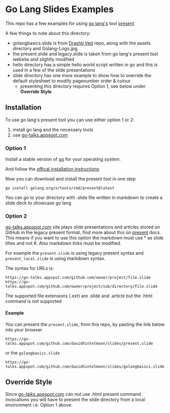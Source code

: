 # Go Lang Slides Examples

This repo has a few examples for using [go lang's](https://go.dev/) tool [present](https://pkg.go.dev/golang.org/x/tools/present)

A few things to note about this directory:
- golangbasics.slide is from [Drashti Ved](https://github.com/drashtived03/goslides) repo, along with the assets directory and Golang-Logo.jpg
- the present.slide and legacy.slide is taken from go lang's present tool website and slightly modified
- hello directory has a simple hello world script written in go and this is used in a few of the slide presentations
- slide directory has one more example to show how to override the default stylesheet to modify pagenumber order & colour
  - presenting this directory requires Option 1, see below under **Override Style**

## Installation

To use go lang's present tool you can use either option 1 or 2:
1. install go lang and the necessary tools 
2. use [go-talks.appspot.com](https://go-talks.appspot.com/)

### Option 1

Install a stable version of [go](https://go.dev/dl/) for your operating system.

And follow the [offical installation instructions](https://go.dev/doc/install)

Now you can download and install the present tool in one step

```
go install golang.org/x/tools/cmd/present@latest
```

You can go to your directory with .slide file written in markdown to create a slide deck to showcase go lang

### Option 2

[go-talks.appspot.com](https://go-talks.appspot.com/) site plays slide presentations and articles stored on GitHub in the legacy present format, find more about this on [present](https://pkg.go.dev/golang.org/x/tools/present) docs. This means if you want to use this option the markdown must use * as slide titles and not #. Also markdown links must be modified.

For example the `present.slide` is using legacy present syntax and `present_local.slide` is using markdown syntax.

The syntax for URLs is:

```
https://go-talks.appspot.com/github.com/owner/project/file.slide
https://go-talks.appspot.com/github.com/owner/project/sub/directory/file.slide
```   

The supported file extensions (.ext) are .slide and .article but the .html command is not supported

#### Example

You can present the `present.slide`, from this repo, by pasting the link below into your browser

```
https://go-talks.appspot.com/github.com/davidhintelmann/slides/present.slide
```

or the `golangbasics.slide`

 ```
https://go-talks.appspot.com/github.com/davidhintelmann/slides/golangbasics.slide
```

## Override Style

Since [go-talks.appspot.com](https://go-talks.appspot.com) can not use .html present command invocations you will have to present the slide directory from a local environment i.e. Option 1 above.